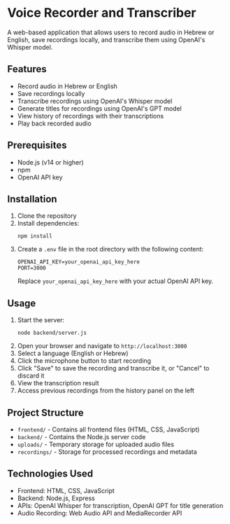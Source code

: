 # Voice Recorder and Transcriber

A web-based application that allows users to record audio in Hebrew or English, save recordings locally, and transcribe them using OpenAI's Whisper model.

## Features

- Record audio in Hebrew or English
- Save recordings locally
- Transcribe recordings using OpenAI's Whisper model
- Generate titles for recordings using OpenAI's GPT model
- View history of recordings with their transcriptions
- Play back recorded audio

## Prerequisites

- Node.js (v14 or higher)
- npm
- OpenAI API key

## Installation

1. Clone the repository
2. Install dependencies:
   ```
   npm install
   ```
3. Create a `.env` file in the root directory with the following content:
   ```
   OPENAI_API_KEY=your_openai_api_key_here
   PORT=3000
   ```
   Replace `your_openai_api_key_here` with your actual OpenAI API key.

## Usage

1. Start the server:
   ```
   node backend/server.js
   ```
2. Open your browser and navigate to `http://localhost:3000`
3. Select a language (English or Hebrew)
4. Click the microphone button to start recording
5. Click "Save" to save the recording and transcribe it, or "Cancel" to discard it
6. View the transcription result
7. Access previous recordings from the history panel on the left

## Project Structure

- `frontend/` - Contains all frontend files (HTML, CSS, JavaScript)
- `backend/` - Contains the Node.js server code
- `uploads/` - Temporary storage for uploaded audio files
- `recordings/` - Storage for processed recordings and metadata

## Technologies Used

- Frontend: HTML, CSS, JavaScript
- Backend: Node.js, Express
- APIs: OpenAI Whisper for transcription, OpenAI GPT for title generation
- Audio Recording: Web Audio API and MediaRecorder API
